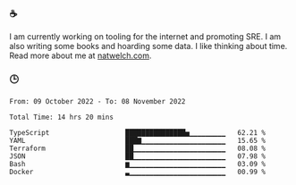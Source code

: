 ### ☕

I am currently working on tooling for the internet and promoting SRE. I am also writing some books and hoarding some data. I like thinking about time. Read more about me at [natwelch.com](https://natwelch.com).

### 🕒

<!--START_SECTION:waka-->

```text
From: 09 October 2022 - To: 08 November 2022

Total Time: 14 hrs 20 mins

TypeScript                   ███████████████▅▁▁▁▁▁▁▁▁▁   62.21 %
YAML                         ███▇▁▁▁▁▁▁▁▁▁▁▁▁▁▁▁▁▁▁▁▁▁   15.65 %
Terraform                    ██▁▁▁▁▁▁▁▁▁▁▁▁▁▁▁▁▁▁▁▁▁▁▁   08.08 %
JSON                         ██▁▁▁▁▁▁▁▁▁▁▁▁▁▁▁▁▁▁▁▁▁▁▁   07.98 %
Bash                         ▆▁▁▁▁▁▁▁▁▁▁▁▁▁▁▁▁▁▁▁▁▁▁▁▁   03.09 %
Docker                       ▃▁▁▁▁▁▁▁▁▁▁▁▁▁▁▁▁▁▁▁▁▁▁▁▁   00.99 %
```

<!--END_SECTION:waka-->
